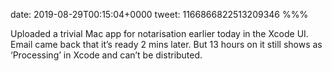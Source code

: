 date: 2019-08-29T00:15:04+0000
tweet: 1166866822513209346
%%%

Uploaded a trivial Mac app for notarisation earlier today in the Xcode UI. Email came back that it’s ready 2 mins later. But 13 hours on it still shows as ‘Processing’ in Xcode and can’t be distributed.
